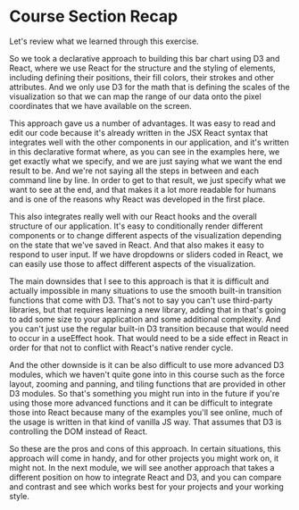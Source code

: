 # Course Section Recap

Let's review what we learned through this exercise.

So we took a declarative approach to building this bar chart using D3 and React,
where we use React for the structure and the styling of elements, including defining
their positions, their fill colors, their strokes and other attributes. And we only use D3
for the math that is defining the scales of the visualization so that we can map the range
of our data onto the pixel coordinates that we have available on the screen.

This approach gave us a number of advantages. It was easy to read and edit our code
because it's already written in the JSX React syntax that integrates well with the other
components in our application, and it's written in this declarative format where, as you can
see in the examples here, we get exactly what we specify, and we are just saying what we
want the end result to be. And we're not saying all the steps in between and each command
line by line. In order to get to that result, we just specify what we want to see at the end,
and that makes it a lot more readable for humans and is one of the reasons why React was
developed in the first place.

This also integrates really well with our React hooks and the overall structure of our
application. It's easy to conditionally render different components or to change different
aspects of the visualization depending on the state that we've saved in React. And that also
makes it easy to respond to user input. If we have dropdowns or sliders coded in React, we
can easily use those to affect different aspects of the visualization.

The main downsides that I see to this approach is that it is difficult and actually
impossible in many situations to use the smooth built-in transition functions that come with
D3. That's not to say you can't use third-party libraries, but that requires learning a new
library, adding that in that's going to add some size to your application and some additional
complexity. And you can't just use the regular built-in D3 transition because that would need
to occur in a useEffect hook. That would need to be a side effect in React in order for that
not to conflict with React's native render cycle.

And the other downside is it can be also difficult to use more advanced D3 modules,
which we haven't quite gone into in this course such as the force layout, zooming and
panning, and tiling functions that are provided in other D3 modules. So that's something you
might run into in the future if you're using those more advanced functions and it can be
difficult to integrate those into React because many of the examples you'll see online, much
of the usage is written in that kind of vanilla JS way. That assumes that D3 is controlling the
DOM instead of React.

So these are the pros and cons of this approach. In certain situations, this approach will
come in handy, and for other projects you might work on, it might not. In the next module,
we will see another approach that takes a different position on how to integrate React and D3,
and you can compare and contrast and see which works best for your projects and your working
style.
